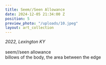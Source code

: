 ```yaml
---
title: Seem//Seen Allowance
date: 2024-12-05 21:34:00 Z
position: 5
preview_photo: "/uploads/10.jpeg"
layout: art_collection
---
```


*2022, Lexington KY* <br>
<br>
seem//seen allowance<br>
billows of the body, the area between the edge